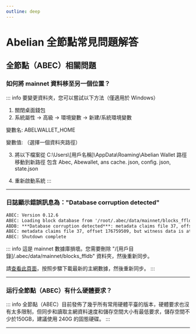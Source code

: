 ```yaml
---
outline: deep
---
```


# Abelian 全節點常見問題解答

## 全節點（ABEC）相關問題

### <Badge type="warning" text="QUESTION" /> 如何將 mainnet 資料移至另一個位置？

::: info <Badge type="tip" text="ANSWER" />
要變更資料夾，您可以嘗試以下方法（僅適用於 Windows）

1. 關閉桌面錢包
2. 系統屬性 -> 高級 -> 環境變數 -> 新建/系統環境變數

變數名: ABELWALLET_HOME

變數值: （選擇一個資料夾路徑）

3. 將以下檔案從 C:\Users\\[用戶名稱]\AppData\Roaming\Abelian Wallet 路徑移動到新路徑
包含 Abec, Abewallet, ans cache. json, config. json, state.json

4. 重新啟動系統
:::

---

### <Badge type="warning" text="QUESTION" /> 日誌顯示錯誤訊息為："Database corruption detected"

```txt
ABEC: Version 0.12.6
ABEC: Loading block database from '/root/.abec/data/mainnet/blocks_ffldb'
ABDB: ***Database corruption detected***: metadata claims file 37, offset 176759509, but witness data is at file 0, offset 0
ABEC: metadata claims file 37, offset 176759509, but witness data is at file 0, offset 0
ABEC: Shutdown complete
```

::: info <Badge type="tip" text="ANSWER" />
這是 mainnet 數據庫損壞。您需要刪除 "/[用戶目錄]/.abec/data/mainnet/blocks_ffldb" 資料夾，然後重新同步。

請[查看此頁面](/tw/downloads/fullnode-db)，按照步驟下載最新的主網數據，然後重新同步。
:::

---

### <Badge type="warning" text="QUESTION" /> 运行全節點（ABEC）有什么硬體要求？

::: info <Badge type="tip" text="ANSWER" />
全節點（ABEC）目前發佈了幾乎所有常用硬體平臺的版本，硬體要求也沒有太多限制，但同步和讀取主網資料速度和儲存空間大小有最低要求，儲存空間不少於150GB，建議使用 240G 的固態硬碟。
:::

---
